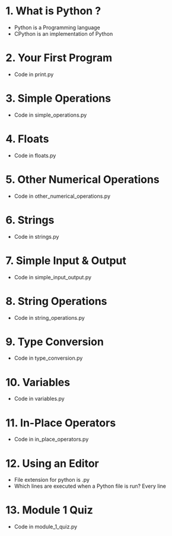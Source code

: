 # 1. What is Python ?

- Python is a Programming language
- CPython is an implementation of Python

# 2. Your First Program

- Code in print.py

# 3. Simple Operations

- Code in simple_operations.py

# 4. Floats

- Code in floats.py

# 5. Other Numerical Operations

- Code in other_numerical_operations.py

# 6. Strings

- Code in strings.py

# 7. Simple Input & Output

- Code in simple_input_output.py

# 8. String Operations

- Code in string_operations.py

# 9. Type Conversion

- Code in type_conversion.py

# 10. Variables

- Code in variables.py

# 11. In-Place Operators

- Code in in_place_operators.py

# 12. Using an Editor

- File extension for python is .py
- Which lines are executed when a Python file is run? Every line

# 13. Module 1 Quiz

- Code in module_1_quiz.py